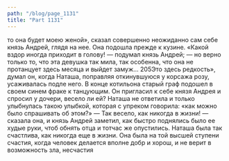 ```yaml
---
path: "/blog/page_1131"
title: "Part 1131"
---
```


 то она будет моею женой», сказал совершенно неожиданно сам себе князь Андрей, глядя на нее. Она подошла прежде к кузине.
«Какой вздор иногда приходит в голову! — подумал князь Андрей; — но верно только то, что эта девушка так мила, так особенна, что она не протанцует здесь месяца и выйдет замуж... 205Это здесь редкость», думал он, когда Наташа, поправляя откинувшуюся у корсажа розу, усаживалась подле него.
В конце котильона старый граф подошел в своем синем фраке к танцующим. Он пригласил к себе князя Андрея и спросил у дочери, весело ли ей? Наташа не ответила и только улыбнулась такою улыбкой, которая с упреком говорила: «как можно было спрашивать об этом?»
— Так весело, как никогда в жизни! — сказала она, и князь Андрей заметил, как быстро поднялись было ее худые руки, чтоб обнять отца и тотчас же опустились. Наташа была так счастлива, как никогда еще в жизни. Она была на той высшей ступени счастия, когда человек делается вполне добр и хорош, и не верит в возможность зла, несчастия 
